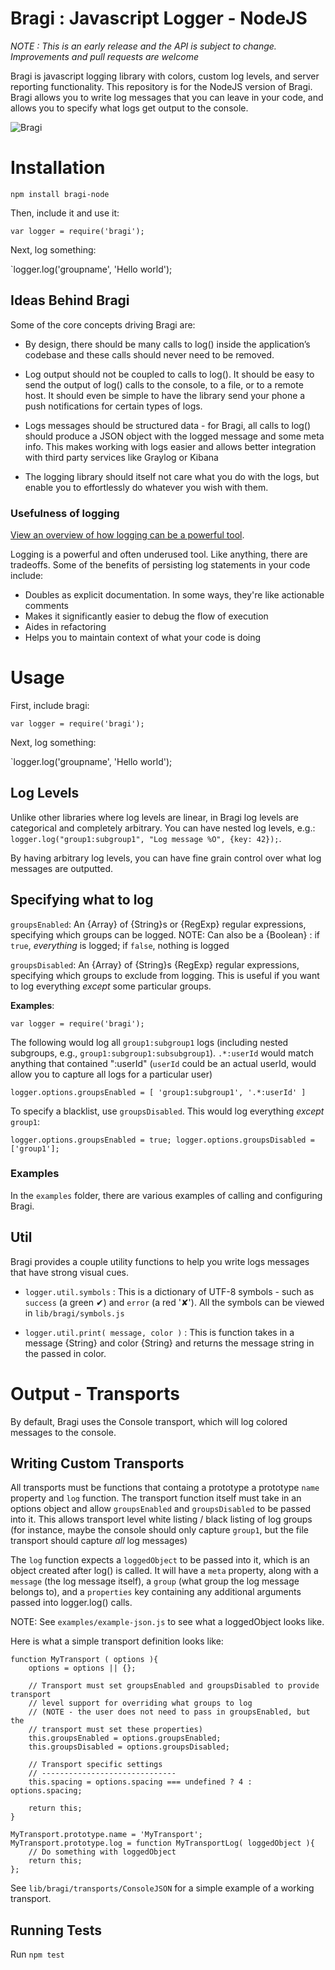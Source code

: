# Bragi : Javascript Logger - NodeJS 

*NOTE : This is an early release and the API is subject to change. Improvements and pull requests are welcome*

Bragi is javascript logging library with colors, custom log levels, and server reporting functionality. This repository is for the NodeJS version of Bragi. Bragi allows you to write log messages that you can leave in your code, and allows you to specify what logs get output to the console.

![Bragi](http://38.media.tumblr.com/tumblr_lcdao4PDgj1qbz35lo1_500.jpg)

# Installation

`npm install bragi-node`

Then, include it and use it:

`var logger = require('bragi');`

Next, log something:

`logger.log('groupname', 'Hello world');



## Ideas Behind Bragi

Some of the core concepts driving Bragi are:

* By design, there should be many calls to log() inside the application’s codebase and these calls should never need to be removed. 

* Log output should not be coupled to calls to log(). It should be easy to send the output of log() calls to the console, to a file, or to a remote host. It should even be simple to have the library send your phone a push notifications for certain types of logs.

* Logs messages should be structured data - for Bragi, all calls to log() should produce a JSON object with the logged message and some meta info. This makes working with logs easier and allows better integration with third party services like Graylog or Kibana

* The logging library should itself not care what you do with the logs, but enable you to effortlessly do whatever you wish with them.


### Usefulness of logging

[View an overview of how logging can be a powerful tool](http://vasir.net/blog/development/how-logging-made-me-a-better-developer).

Logging is a powerful and often underused tool. Like anything, there are tradeoffs. Some of the benefits of persisting log statements in your code include:

* Doubles as explicit documentation. In some ways, they're like actionable comments
* Makes it significantly easier to debug the flow of execution
* Aides in refactoring
* Helps you to maintain context of what your code is doing


# Usage
First, include bragi:

`var logger = require('bragi');`

Next, log something:

`logger.log('groupname', 'Hello world');


## Log Levels
Unlike other libraries where log levels are linear, in Bragi log levels are categorical and completely arbitrary. You can have nested log levels, e.g.: `logger.log("group1:subgroup1", "Log message %O", {key: 42});`. 

By having arbitrary log levels, you can have fine grain control over what log messages are outputted. 

## Specifying what to log

`groupsEnabled`: An {Array} of {String}s or {RegExp} regular expressions, specifying which groups can be logged. NOTE: Can also be a {Boolean} : if `true`, *everything* is logged; if `false`, nothing is logged

`groupsDisabled`: An {Array} of {String}s {RegExp} regular expressions, specifying which groups to exclude from logging. This is useful if you want to log everything *except* some particular groups.

**Examples**:

`var logger = require('bragi');`

The following would log all `group1:subgroup1` logs (including nested subgroups, e.g., `group1:subgroup1:subsubgroup1`). `.*:userId` would match anything that contained ":userId" (`userId` could be an actual userId, would allow you to capture all logs for a particular user)

`logger.options.groupsEnabled = [ 'group1:subgroup1', '.*:userId' ]` 

To specify a blacklist, use `groupsDisabled`. This would log everything *except* `group1`:

`logger.options.groupsEnabled = true; logger.options.groupsDisabled = ['group1'];`  

### Examples
In the `examples` folder, there are various examples of calling and configuring Bragi.

## Util
Bragi provides a couple utility functions to help you write logs messages that have strong visual cues.

* `logger.util.symbols` : This is a dictionary of UTF-8 symbols - such as `success` (a green ✔︎) and  `error` (a red '✘'). All the symbols can be viewed in `lib/bragi/symbols.js`

* `logger.util.print( message, color )` : This is function takes in a message {String} and color {String} and returns the message string in the passed in color.

# Output - Transports
By default, Bragi uses the Console transport, which will log colored messages to the console.

## Writing Custom Transports
All transports must be functions that containg a prototype a prototype `name` property and `log` function. The transport function itself must take in an options object and allow `groupsEnabled` and `groupsDisabled` to be passed into it. This allows transport level white listing / black listing of log groups (for instance, maybe the console should only capture `group1`, but the file transport should capture *all* log messages)

The `log` function expects a `loggedObject` to be passed into it, which is an object created after log() is called. It will have a `meta` property, along with a `message` (the log message itself), a `group` (what group the log message belongs to), and a `properties` key containing any additional arguments passed into logger.log() calls.

NOTE: See `examples/example-json.js` to see what a loggedObject looks like.

Here is what a simple transport definition looks like:

    function MyTransport ( options ){
        options = options || {};

        // Transport must set groupsEnabled and groupsDisabled to provide transport 
        // level support for overriding what groups to log
        // (NOTE - the user does not need to pass in groupsEnabled, but the 
        // transport must set these properties)
        this.groupsEnabled = options.groupsEnabled;
        this.groupsDisabled = options.groupsDisabled;

        // Transport specific settings
        // ------------------------------
        this.spacing = options.spacing === undefined ? 4 : options.spacing;

        return this;
    }

    MyTransport.prototype.name = 'MyTransport';
    MyTransport.prototype.log = function MyTransportLog( loggedObject ){
        // Do something with loggedObject 
        return this;
    };


See `lib/bragi/transports/ConsoleJSON` for a simple example of a working transport.


## Running Tests
Run `npm test`
